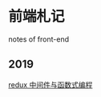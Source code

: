 # 前端札记

notes of front-end

## 2019

[redux 中间件与函数式编程](https://github.com/link-xyz/fe_notes/issues/1)

